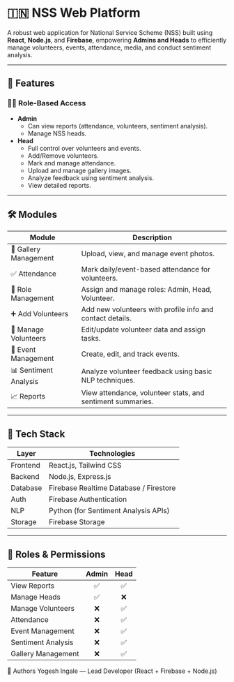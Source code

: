 # 🇮🇳 NSS Web Platform

A robust web application for National Service Scheme (NSS) built using **React**, **Node.js**, and **Firebase**, empowering **Admins and Heads** to efficiently manage volunteers, events, attendance, media, and conduct sentiment analysis.

---

## 🚀 Features

### 🧑‍💼 Role-Based Access
- **Admin**
  - Can view reports (attendance, volunteers, sentiment analysis).
  - Manage NSS heads.
- **Head**
  - Full control over volunteers and events.
  - Add/Remove volunteers.
  - Mark and manage attendance.
  - Upload and manage gallery images.
  - Analyze feedback using sentiment analysis.
  - View detailed reports.

---

## 🛠️ Modules

| Module                | Description                                                  |
|----------------------|--------------------------------------------------------------|
| 📸 Gallery Management | Upload, view, and manage event photos.                       |
| ✅ Attendance         | Mark daily/event-based attendance for volunteers.            |
| 👥 Role Management    | Assign and manage roles: Admin, Head, Volunteer.             |
| ➕ Add Volunteers     | Add new volunteers with profile info and contact details.    |
| 🔄 Manage Volunteers  | Edit/update volunteer data and assign tasks.                 |
| 📅 Event Management   | Create, edit, and track events.                              |
| 📊 Sentiment Analysis | Analyze volunteer feedback using basic NLP techniques.       |
| 📈 Reports            | View attendance, volunteer stats, and sentiment summaries.   |

---

## 🧩 Tech Stack

| Layer     | Technologies                        |
|-----------|-------------------------------------|
| Frontend  | React.js, Tailwind CSS              |
| Backend   | Node.js, Express.js                 |
| Database  | Firebase Realtime Database / Firestore |
| Auth      | Firebase Authentication             |
| NLP       | Python (for Sentiment Analysis APIs)|
| Storage   | Firebase Storage                    |

---

## 🔐 Roles & Permissions

| Feature              | Admin | Head |
|----------------------|:-----:|:----:|
| View Reports         | ✅    | ✅   |
| Manage Heads         | ✅    | ❌   |
| Manage Volunteers    | ❌    | ✅   |
| Attendance           | ❌    | ✅   |
| Event Management     | ❌    | ✅   |
| Sentiment Analysis   | ❌    | ✅   |
| Gallery Management   | ❌    | ✅   |


👥 Authors
Yogesh Ingale — Lead Developer (React + Firebase + Node.js)
